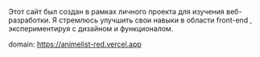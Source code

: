 Этот сайт был создан в рамках личного проекта для изучения веб-разработки. Я стремлюсь улучшить свои навыки в области front-end , экспериментируя с дизайном и функционалом.

domain: https://animelist-red.vercel.app